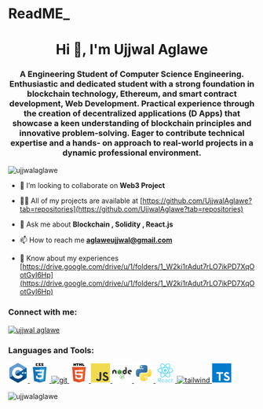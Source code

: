# ReadME_

<h1 align="center">Hi 👋, I'm Ujjwal Aglawe</h1>
<h3 align="center">A Engineering Student of Computer Science Engineering. Enthusiastic and dedicated student with a strong foundation in blockchain technology, Ethereum, and smart contract development, Web Development. Practical experience through the creation of decentralized applications (D Apps) that showcase a keen understanding of blockchain principles and innovative problem-solving. Eager to contribute technical expertise and a hands- on approach to real-world projects in a dynamic professional environment.</h3>

<p align="left"> <img src="https://komarev.com/ghpvc/?username=ujjwalaglawe&label=Profile%20views&color=0e75b6&style=flat" alt="ujjwalaglawe" /> </p>

- 👯 I’m looking to collaborate on **Web3 Project**

- 👨‍💻 All of my projects are available at [https://github.com/UjjwalAglawe?tab=repositories](https://github.com/UjjwalAglawe?tab=repositories)

- 💬 Ask me about **Blockchain , Solidity , React.js**

- 📫 How to reach me **aglaweujjwal@gmail.com**

- 📄 Know about my experiences [https://drive.google.com/drive/u/1/folders/1_W2ki1rAdut7rLO7ikPD7XqOotGyI6Hp](https://drive.google.com/drive/u/1/folders/1_W2ki1rAdut7rLO7ikPD7XqOotGyI6Hp)

<h3 align="left">Connect with me:</h3>
<p align="left">
<a href="https://linkedin.com/in/ujjwal aglawe" target="blank"><img align="center" src="https://raw.githubusercontent.com/rahuldkjain/github-profile-readme-generator/master/src/images/icons/Social/linked-in-alt.svg" alt="ujjwal aglawe" height="30" width="40" /></a>
</p>

<h3 align="left">Languages and Tools:</h3>
<p align="left"> <a href="https://www.w3schools.com/cpp/" target="_blank" rel="noreferrer"> <img src="https://raw.githubusercontent.com/devicons/devicon/master/icons/cplusplus/cplusplus-original.svg" alt="cplusplus" width="40" height="40"/> </a> <a href="https://www.w3schools.com/css/" target="_blank" rel="noreferrer"> <img src="https://raw.githubusercontent.com/devicons/devicon/master/icons/css3/css3-original-wordmark.svg" alt="css3" width="40" height="40"/> </a> <a href="https://git-scm.com/" target="_blank" rel="noreferrer"> <img src="https://www.vectorlogo.zone/logos/git-scm/git-scm-icon.svg" alt="git" width="40" height="40"/> </a> <a href="https://www.w3.org/html/" target="_blank" rel="noreferrer"> <img src="https://raw.githubusercontent.com/devicons/devicon/master/icons/html5/html5-original-wordmark.svg" alt="html5" width="40" height="40"/> </a> <a href="https://developer.mozilla.org/en-US/docs/Web/JavaScript" target="_blank" rel="noreferrer"> <img src="https://raw.githubusercontent.com/devicons/devicon/master/icons/javascript/javascript-original.svg" alt="javascript" width="40" height="40"/> </a> <a href="https://nodejs.org" target="_blank" rel="noreferrer"> <img src="https://raw.githubusercontent.com/devicons/devicon/master/icons/nodejs/nodejs-original-wordmark.svg" alt="nodejs" width="40" height="40"/> </a> <a href="https://www.python.org" target="_blank" rel="noreferrer"> <img src="https://raw.githubusercontent.com/devicons/devicon/master/icons/python/python-original.svg" alt="python" width="40" height="40"/> </a> <a href="https://reactjs.org/" target="_blank" rel="noreferrer"> <img src="https://raw.githubusercontent.com/devicons/devicon/master/icons/react/react-original-wordmark.svg" alt="react" width="40" height="40"/> </a> <a href="https://tailwindcss.com/" target="_blank" rel="noreferrer"> <img src="https://www.vectorlogo.zone/logos/tailwindcss/tailwindcss-icon.svg" alt="tailwind" width="40" height="40"/> </a> <a href="https://www.typescriptlang.org/" target="_blank" rel="noreferrer"> <img src="https://raw.githubusercontent.com/devicons/devicon/master/icons/typescript/typescript-original.svg" alt="typescript" width="40" height="40"/> </a> </p>

<p><img align="center" src="https://github-readme-stats.vercel.app/api/top-langs?username=ujjwalaglawe&show_icons=true&locale=en&layout=compact" alt="ujjwalaglawe" /></p>
